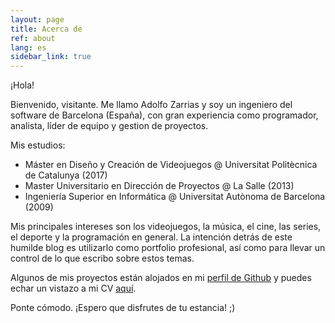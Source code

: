 ```yaml
---
layout: page
title: Acerca de
ref: about
lang: es
sidebar_link: true
---
```


¡Hola!

Bienvenido, visitante.
Me llamo Adolfo Zarrias y soy un ingeniero del software de Barcelona (España), con gran experiencia como programador, analista,
líder de equipo y gestion de proyectos.

Mis estudios:
* Máster en Diseño y Creación de Videojuegos @ Universitat Politècnica de Catalunya (2017)
* Master Universitario en Dirección de Proyectos @ La Salle (2013)
* Ingeniería Superior en Informática @ Universitat Autònoma de Barcelona (2009)

Mis principales intereses son los videojuegos, la música, el cine, las series, el deporte y la programación en general.
La intención detrás de este humilde blog es utilizarlo como portfolio profesional, así como para llevar un control de lo que
escribo sobre estos temas.

Algunos de mis proyectos están alojados en mi [perfil de Github](https://github.com/azarrias) y puedes echar un vistazo a
mi CV [aquí](https://drive.google.com/open?id=0B9Wb4mR-MKLhcVJ5RDRyNFJYd1U).

Ponte cómodo. ¡Espero que disfrutes de tu estancia! ;)
